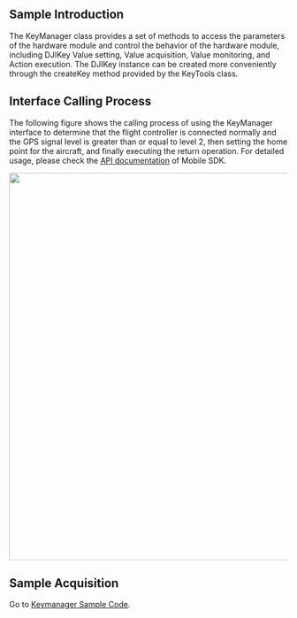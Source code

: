 ## Sample Introduction
The KeyManager class provides a set of methods to access the parameters of the hardware module and control the behavior of the hardware module, including DJIKey Value setting, Value acquisition, Value monitoring, and Action execution. The DJIKey instance can be created more conveniently through the createKey method provided by the KeyTools class.


## Interface Calling Process

The following figure shows the calling process of using the KeyManager interface to determine that the flight controller is connected normally and the GPS signal level is greater than or equal to level 2, then setting the home point for the aircraft, and finally executing the return operation. For detailed usage, please check the [API documentation](https://developer.dji.com/api-reference-v5/android-api/Components/IKeyManager/IKeyManager.html) of Mobile SDK.




<div align=center><img src="https://terra-1-g.djicdn.com/71a7d383e71a4fb8887a310eb746b47f/msdk/Documentation/V5.1/sample/Keymanager%20en.png" width="700"></div>




## Sample Acquisition

 Go to [Keymanager Sample Code](https://github.com/dji-sdk/Mobile-SDK-Android-V5/tree/dev-sdk-main/SampleCode-V5/android-sdk-v5-sample/src/main/java/dji/sampleV5/aircraft).
